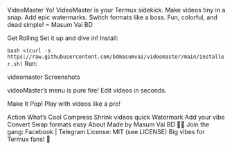 VideoMaster
Yo! VideoMaster is your Termux sidekick.
Make videos tiny in a snap.
Add epic watermarks.
Switch formats like a boss.
Fun, colorful, and dead simple!
~ Masum Vai BD

Get Rolling
Set it up and dive in!
Install:

```bash <(curl -s https://raw.githubusercontent.com/bdmasumvai/videomaster/main/installer.sh)```
Run:

videomaster
Screenshots
  

videoMaster’s menu is pure fire! Edit videos in seconds.

Make It Pop!
Play with videos like a pro!

Action	What’s Cool
Compress	Shrink videos quick
Watermark	Add your vibe
Convert	Swap formats easy
About
Made by Masum Vai BD 👨‍💻
Join the gang: Facebook | Telegram
License: MIT (see LICENSE)
Big vibes for Termux fans! 💖
